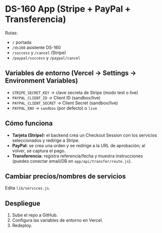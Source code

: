 # DS-160 App (Stripe + PayPal + Transferencia)

Rutas:
- `/` portada
- `/ds160` asistente DS-160
- `/success` y `/cancel` (Stripe)
- `/paypal/success` y `/paypal/cancel`

## Variables de entorno (Vercel → Settings → Environment Variables)
- `STRIPE_SECRET_KEY` → clave secreta de Stripe (modo test o live)
- `PAYPAL_CLIENT_ID` → Client ID (sandbox/live)
- `PAYPAL_CLIENT_SECRET` → Client Secret (sandbox/live)
- `PAYPAL_ENV` → `sandbox` (por defecto) o `live`

## Cómo funciona
- **Tarjeta (Stripe):** el backend crea un Checkout Session con los servicios seleccionados y redirige a Stripe.
- **PayPal:** se crea una orden y se redirige a la URL de aprobación; al volver, se captura el pago.
- **Transferencia:** registra referencia/fecha y muestra instrucciones (puedes conectar email/DB en `app/api/transfer/route.js`).

## Cambiar precios/nombres de servicios
Edita `lib/services.js`.

## Despliegue
1. Sube el repo a GitHub.
2. Configura las variables de entorno en Vercel.
3. Redeploy.
